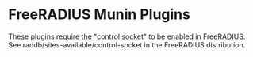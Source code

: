# FreeRADIUS Munin Plugins

These plugins require the "control socket" to be enabled in FreeRADIUS.
See raddb/sites-available/control-socket in the FreeRADIUS distribution.
